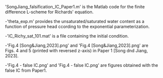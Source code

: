 ##
'SongJiang_falsification_IC_Paper1.m' is the Matlab code for the finite difference L-scheme for Richards' equation.

-'theta_exp.m' provides the unsaturated/saturated water content as a function of pressure head ccording to the exponential parameterization.

-'IC_Richy_sat_101.mat' is a file containing the initial condition.

-'Fig.4 [Song&Jiang,2023].png' and 'Fig.4 [Song&Jiang,2023].png' are Figs. 4 and 5 (printed with reversed z-axis) in Paper 1 [Song dnd Jiang, 2023].

-'Fig.4 - false IC.png' and 'Fig.4 - false IC.png' are figures obtained with the false IC from Paper1.
